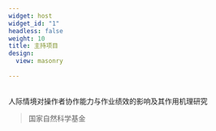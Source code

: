 ```yaml
---
widget: host
widget_id: "1"
headless: false
weight: 10
title: 主持项目
design:
  view: masonry
  
---
```

<br>
人际情境对操作者协作能力与作业绩效的影响及其作用机理研究

> 国家自然科学基金